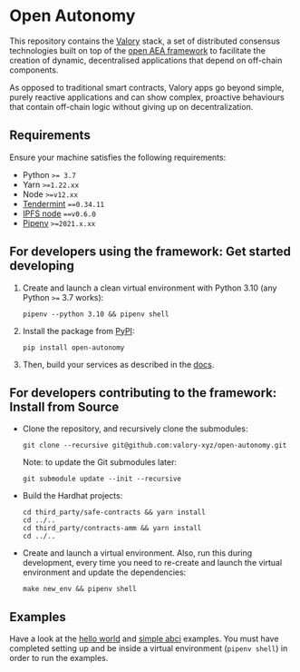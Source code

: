 # Open Autonomy

This repository contains the [Valory](https://www.valory.xyz/) stack, a set of
distributed consensus technologies built on top of the
[open AEA framework](https://github.com/valory-xyz/open-aea) to facilitate the
creation of dynamic, decentralised applications that depend on off-chain components.

As opposed to traditional smart contracts, Valory apps go beyond simple, purely
reactive applications and can show complex, proactive behaviours that contain
off-chain logic without giving up on decentralization.


## Requirements

Ensure your machine satisfies the following requirements:

- Python `>= 3.7`
- Yarn `>=1.22.xx`
- Node `>=v12.xx`
- [Tendermint](https://docs.tendermint.com/master/introduction/install.html) `==0.34.11`
- [IPFS node](https://docs.ipfs.io/install/command-line/#official-distributions) `==v0.6.0`
- [Pipenv](https://pipenv.pypa.io/en/latest/install/) `>=2021.x.xx`


## For developers using the framework: Get started developing

1. Create and launch a clean virtual environment with Python 3.10 (any Python `>=` 3.7 works):

       pipenv --python 3.10 && pipenv shell

2. Install the package from [PyPI](https://pypi.org/project/open-autonomy/):

       pip install open-autonomy


3. Then, build your services as described in the [docs](https://davidminarsch.github.io/temp-docs-valory/).


## For developers contributing to the framework: Install from Source

- Clone the repository, and recursively clone the submodules:

      git clone --recursive git@github.com:valory-xyz/open-autonomy.git

  Note: to update the Git submodules later:

      git submodule update --init --recursive

- Build the Hardhat projects:

      cd third_party/safe-contracts && yarn install
      cd ../..
      cd third_party/contracts-amm && yarn install
      cd ../..

- Create and launch a virtual environment. Also, run this during development,
every time you need to re-create and launch the virtual environment and update
the dependencies:

      make new_env && pipenv shell

## Examples

Have a look at the
[hello world](https://github.com/valory-xyz/open-autonomy/tree/main/packages/valory/skills/hello_world_abci) and [simple abci](https://github.com/valory-xyz/open-autonomy/tree/main/packages/valory/skills/simple_abci)
examples. You must have completed setting up and be inside a virtual environment
(`pipenv shell`) in order to run the examples.